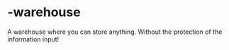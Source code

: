 # -warehouse
A warehouse where you can store anything. Without the protection of the information input!
